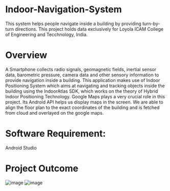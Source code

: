 # Indoor-Navigation-System
This system helps people navigate inside a building by providing turn-by-turn directions. This project holds data exclusively for Loyola ICAM College of Engineering and Tecchnology, India.

# Overview
A Smartphone collects radio signals, geomagnetic fields, inertial sensor data, barometric pressure, camera data and other sensory information to provide navigation inside a building. This application makes use of Indoor Positioning System which aims at navigating and tracking objects inside the building using the IndoorAtlas SDK, which works on the theory of Hybrid Indoor Positioning Technology. Google Maps plays a very crucial role in this project. Its Android API helps us display maps in the screen. We are able to align the floor plan to the exact coordinates of the building and is fetched from cloud and overlayed on the google maps.

# Software Requirement:
Android Studio

# Project Outcome
![image](https://user-images.githubusercontent.com/123785821/215235076-e706f733-eb95-4c9b-821e-f4fb0ff6b3ce.png)
![image](https://user-images.githubusercontent.com/123785821/215235256-61b030d3-320a-4cb0-b342-c9095477701f.png)
